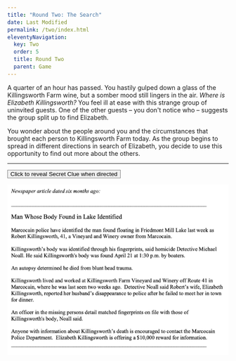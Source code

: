 ```yaml
---
title: "Round Two: The Search"
date: Last Modified
permalink: /two/index.html
eleventyNavigation:
  key: Two
  order: 5
  title: Round Two
  parent: Game
---
```

A quarter of an hour has passed. You hastily gulped down a glass of the Killingsworth Farm wine, but a somber mood still lingers in the air. *Where is Elizabeth Killingsworth?* You feel ill at ease with this strange group of uninvited guests. One of the other guests – you don't notice who – suggests the group split up to find Elizabeth.

You wonder about the people around you and the circumstances that brought each person to Killingsworth Farm today. As the group begins to spread in different directions in search of Elizabeth, you decide to use this opportunity to find out more about the others.

---

<script src="//unpkg.com/alpinejs" defer></script>

<div x-data="{ open: false }">
    <button class="font-bold py-2 px-6 rounded" @click="open = true" style="border:1px solid gray;">Click to reveal Secret Clue when directed</button>
    <p x-show="open">
        <img src="/content/images/clue_two.png" />
    </p>
</div>